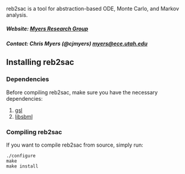 
reb2sac is a tool for abstraction-based ODE, Monte Carlo, and Markov analysis.

##### Website: [Myers Research Group](http://www.async.ece.utah.edu/)
##### Contact: Chris Myers (@cjmyers) myers@ece.utah.edu

## Installing reb2sac
### Dependencies
Before compiling reb2sac, make sure you have the necessary dependencies:
1. [gsl](https://www.gnu.org/software/gsl/)
2. [libsbml](https://sourceforge.net/projects/sbml/files/libsbml/5.15.0/experimental/binaries/)

### Compiling reb2sac
If you want to compile reb2sac from source, simply run:

```
./configure
make
make install
```
